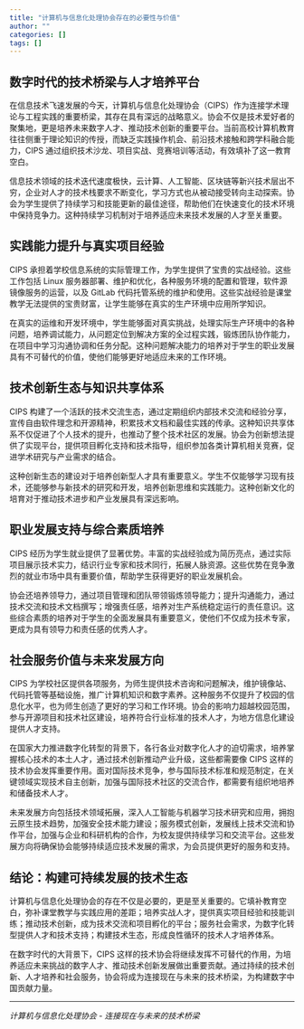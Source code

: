 ```yaml
---
title: "计算机与信息化处理协会存在的必要性与价值"
author: ""
categories: []
tags: []
---
```


## 数字时代的技术桥梁与人才培养平台

在信息技术飞速发展的今天，计算机与信息化处理协会（CIPS）作为连接学术理论与工程实践的重要桥梁，其存在具有深远的战略意义。协会不仅是技术爱好者的聚集地，更是培养未来数字人才、推动技术创新的重要平台。当前高校计算机教育往往侧重于理论知识的传授，而缺乏实践操作机会、前沿技术接触和跨学科融合能力，CIPS 通过组织技术沙龙、项目实战、竞赛培训等活动，有效填补了这一教育空白。

信息技术领域的技术迭代速度极快，云计算、人工智能、区块链等新兴技术层出不穷，企业对人才的技术栈要求不断变化，学习方式也从被动接受转向主动探索。协会为学生提供了持续学习和技能更新的最佳途径，帮助他们在快速变化的技术环境中保持竞争力。这种持续学习机制对于培养适应未来技术发展的人才至关重要。

## 实践能力提升与真实项目经验

CIPS 承担着学校信息系统的实际管理工作，为学生提供了宝贵的实战经验。这些工作包括 Linux 服务器部署、维护和优化，各种服务环境的配置和管理，软件源镜像服务的运营，以及 GitLab 代码托管系统的维护和使用。这些实战经验是课堂教学无法提供的宝贵财富，让学生能够在真实的生产环境中应用所学知识。

在真实的运维和开发环境中，学生能够面对真实挑战，处理实际生产环境中的各种问题，培养调试能力，从问题定位到解决方案的全过程实践，锻炼团队协作能力，在项目中学习沟通协调和任务分配。这种问题解决能力的培养对于学生的职业发展具有不可替代的价值，使他们能够更好地适应未来的工作环境。

## 技术创新生态与知识共享体系

CIPS 构建了一个活跃的技术交流生态，通过定期组织内部技术交流和经验分享，宣传自由软件理念和开源精神，积累技术文档和最佳实践的传承。这种知识共享体系不仅促进了个人技术的提升，也推动了整个技术社区的发展。协会为创新想法提供了实现平台，提供项目孵化支持和技术指导，组织参加各类计算机相关竞赛，促进学术研究与产业需求的结合。

这种创新生态的建设对于培养创新型人才具有重要意义。学生不仅能够学习现有技术，还能够参与新技术的研究和开发，培养创新思维和实践能力。这种创新文化的培育对于推动技术进步和产业发展具有深远影响。

## 职业发展支持与综合素质培养

CIPS 经历为学生就业提供了显著优势。丰富的实战经验成为简历亮点，通过实际项目展示技术实力，结识行业专家和技术同行，拓展人脉资源。这些优势在竞争激烈的就业市场中具有重要价值，帮助学生获得更好的职业发展机会。

协会还培养领导力，通过项目管理和团队带领锻炼领导能力；提升沟通能力，通过技术交流和技术文档撰写；增强责任感，培养对生产系统稳定运行的责任意识。这些综合素质的培养对于学生的全面发展具有重要意义，使他们不仅成为技术专家，更成为具有领导力和责任感的优秀人才。

## 社会服务价值与未来发展方向

CIPS 为学校社区提供各项服务，为师生提供技术咨询和问题解决，维护镜像站、代码托管等基础设施，推广计算机知识和数字素养。这种服务不仅提升了校园的信息化水平，也为师生创造了更好的学习和工作环境。协会的影响力超越校园范围，参与开源项目和技术社区建设，培养符合行业标准的技术人才，为地方信息化建设提供人才支持。

在国家大力推进数字化转型的背景下，各行各业对数字化人才的迫切需求，培养掌握核心技术的本土人才，通过技术创新推动产业升级，这些都需要像 CIPS 这样的技术协会发挥重要作用。面对国际技术竞争，参与国际技术标准和规范制定，在关键领域实现技术自主创新，加强与国际技术社区的交流合作，都需要有组织地培养和储备技术人才。

未来发展方向包括技术领域拓展，深入人工智能与机器学习技术研究和应用，拥抱云原生技术趋势，加强安全技术能力建设；服务模式创新，发展线上技术交流和协作平台，加强与企业和科研机构的合作，为校友提供持续学习和交流平台。这些发展方向将确保协会能够持续适应技术发展的需求，为会员提供更好的服务和支持。

## 结论：构建可持续发展的技术生态

计算机与信息化处理协会的存在不仅是必要的，更是至关重要的。它填补教育空白，弥补课堂教学与实践应用的差距；培养实战人才，提供真实项目经验和技能训练；推动技术创新，成为技术交流和项目孵化的平台；服务社会需求，为数字化转型提供人才和技术支持；构建技术生态，形成良性循环的技术人才培养体系。

在数字时代的大背景下，CIPS 这样的技术协会将继续发挥不可替代的作用，为培养适应未来挑战的数字人才、推动技术创新发展做出重要贡献。通过持续的技术创新、人才培养和社会服务，协会将成为连接现在与未来的技术桥梁，为构建数字中国贡献力量。

---

_计算机与信息化处理协会 - 连接现在与未来的技术桥梁_
